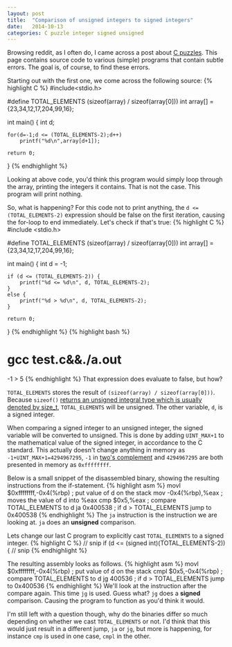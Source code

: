 ```yaml
---
layout: post
title:  "Comparison of unsigned integers to signed integers"
date:   2014-10-13
categories: C puzzle integer signed unsigned
---
```

Browsing reddit, as I often do, I came across a post about [C puzzles][cpuzzles].
This page contains source code to various (simple) programs that contain subtle errors. The goal is, of course, to find these errors.

Starting out with the first one, we come across the following source:
{% highlight C %}
#include<stdio.h>

#define TOTAL_ELEMENTS (sizeof(array) / sizeof(array[0]))
int array[] = {23,34,12,17,204,99,16};

int main()
{
    int d;

    for(d=-1;d <= (TOTAL_ELEMENTS-2);d++)
        printf("%d\n",array[d+1]);

    return 0;
}
{% endhighlight %}

Looking at above code, you'd think this program would simply loop through the array, printing the integers it contains. That is not the case. This program will print nothing.

So, what is happening?
For this code not to print anything, the `d <= (TOTAL_ELEMENTS-2)` expression should be false on the first iteration, causing the for-loop to end immediately.
Let's check if that's true:
{% highlight C %}
#include <stdio.h>

#define TOTAL_ELEMENTS (sizeof(array) / sizeof(array[0]))
int array[] = {23,34,12,17,204,99,16};

int main()
{
    int d = -1;

    if (d <= (TOTAL_ELEMENTS-2)) {
        printf("%d <= %d\n", d, TOTAL_ELEMENTS-2);
    }
    else {
        printf("%d > %d\n", d, TOTAL_ELEMENTS-2);
    }

    return 0;
}
{% endhighlight %}
{% highlight bash %}
# gcc test.c&&./a.out
-1 > 5
{% endhighlight %}
That expression does evaluate to false, but how?

`TOTAL_ELEMENTS` stores the result of `(sizeof(array) / sizeof(array[0]))`. Because `sizeof()` [returns an unsigned integral type which is usually denoted by size_t][wiki_sizeof], `TOTAL_ELEMENTS` will be unsigned.
The other variable, `d`, is a signed integer.

When comparing a signed integer to an unsigned integer, the signed variable will be converted to unsigned. This is done by adding `UINT_MAX+1` to the mathematical value of the signed integer, in accordance to the C standard. This actually doesn't change anything in memory as `-1+UINT_MAX+1=4294967295`, `-1` in [two's complement][2complement] and `4294967295` are both presented in memory as `0xffffffff`.

Below is a small snippet of the disassembled binary, showing the resulting instructions from the if-statement.
{% highlight asm %}
movl   $0xffffffff,-0x4(%rbp)   ; put value of d on the stack
mov    -0x4(%rbp),%eax          ; moves the value of d into %eax
cmp    $0x5,%eax                ; compare TOTAL_ELEMENTS to d
ja     0x400538                 ; if d > TOTAL_ELEMENTS jump to 0x400538
{% endhighlight %}
The `ja` instruction is the instruction we are looking at. `ja` does an **unsigned** comparison.

Lets change our last C program to explicitly cast `TOTAL_ELEMENTS` to a signed integer.
{% highlight C %}
// snip
    if (d <= (signed int)(TOTAL_ELEMENTS-2)) {
// snip
{% endhighlight %}

The resulting assembly looks as follows.
{% highlight asm %}
movl   $0xffffffff,-0x4(%rbp)   ; put value of d on the stack
cmpl   $0x5,-0x4(%rbp)          ; compare TOTAL_ELEMENTS to d
jg     400536                   ; if d > TOTAL_ELEMENTS jump to 0x400536
{% endhighlight %}
We'll look at the instruction after the compare again. This time `jg` is used. Guess what? `jg` does a **signed** comparison. Causing the program to function as you'd think it would.

I'm still left with a question though, why do the binaries differ so much depending on whether we cast `TOTAL_ELEMENTS` or not. I'd think that this would just result in a different jump, `ja` or `jg`, but more is happening, for instance `cmp` is used in one case, `cmpl` in the other.

[cpuzzles]:     http://www.gowrikumar.com/c/index.php
[wiki_sizeof]:  https://en.wikipedia.org/wiki/Sizeof
[securecoding]: https://www.securecoding.cert.org/confluence/display/seccode/INT02-C.+Understand+integer+conversion+rules
[2complement]:  https://en.wikipedia.org/wiki/Two's_complement

